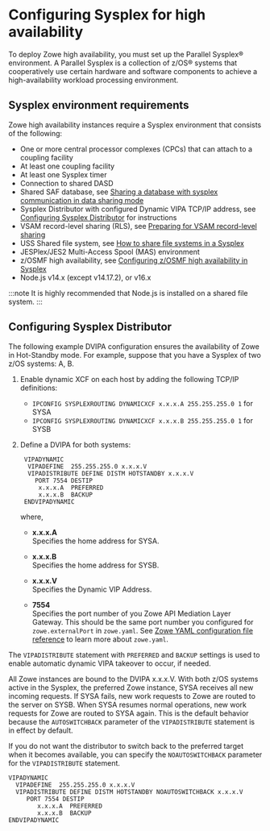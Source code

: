 # Configuring Sysplex for high availability

To deploy Zowe high availability, you must set up the Parallel Sysplex® environment. A Parallel Sysplex is a collection of z/OS® systems that cooperatively use certain hardware and software components to achieve a high-availability workload processing environment.

## Sysplex environment requirements

Zowe high availability instances require a Sysplex environment that consists of the following:

- One or more central processor complexes (CPCs) that can attach to a coupling facility
- At least one coupling facility
- At least one Sysplex timer
- Connection to shared DASD
- Shared SAF database, see [Sharing a database with sysplex communication in data sharing mode](https://www.ibm.com/docs/en/zos/2.1.0?topic=sd-sharing-database-sysplex-communication-in-data-sharing-mode)
- Sysplex Distributor with configured Dynamic VIPA TCP/IP address, see [Configuring Sysplex Distributor](#configuring-sysplex-distributor) for instructions
- VSAM record-level sharing (RLS), see [Preparing for VSAM record-level sharing](https://www.ibm.com/docs/en/zos/2.4.0?topic=sharing-preparing-vsam-record-level)
- USS Shared file system, see [How to share file systems in a Sysplex](https://www.ibm.com/docs/en/zos/2.4.0?topic=planning-sharing-file-systems-in-sysplex)
- JESPlex/JES2 Multi-Access Spool (MAS) environment
- z/OSMF high availability, see [Configuring z/OSMF high availability in Sysplex](systemrequirements-zosmf-ha.md)
- Node.js v14.x (except v14.17.2), or v16.x

:::note
It is highly recommended that Node.js is installed on a shared file system.
:::

## Configuring Sysplex Distributor

The following example DVIPA configuration ensures the availability of Zowe in Hot-Standby mode. For example, suppose that you have a Sysplex of two z/OS systems: A, B.

1. Enable dynamic XCF on each host by adding the following TCP/IP definitions:
   - `IPCONFIG SYSPLEXROUTING DYNAMICXCF x.x.x.A 255.255.255.0 1` for SYSA
   - `IPCONFIG SYSPLEXROUTING DYNAMICXCF x.x.x.B 255.255.255.0 1` for SYSB

2. Define a DVIPA for both systems:

   ```
    VIPADYNAMIC                                                      
     VIPADEFINE  255.255.255.0 x.x.x.V
     VIPADISTRIBUTE DEFINE DISTM HOTSTANDBY x.x.x.V 
       PORT 7554 DESTIP
        x.x.x.A  PREFERRED 
        x.x.x.B  BACKUP                                         
    ENDVIPADYNAMIC
   ```

   where, 
   - **x.x.x.A**  
   Specifies the home address for SYSA.

   - **x.x.x.B**  
   Specifies the home address for SYSB.

   - **x.x.x.V**  
   Specifies the Dynamic VIP Address.

   - **7554**  
   Specifies the port number of you Zowe API Mediation Layer Gateway. This should be the same port number you configured for `zowe.externalPort` in `zowe.yaml`. See [Zowe YAML configuration file reference](../appendix/zowe-yaml-configuration.md) to learn more about `zowe.yaml`.

The `VIPADISTRIBUTE` statement with `PREFERRED` and `BACKUP` settings is used to enable automatic dynamic VIPA takeover to occur, if needed.

All Zowe instances are bound to the DVIPA x.x.x.V. With both z/OS systems active in the Sysplex, the preferred Zowe instance, SYSA receives all new incoming requests.
If SYSA fails, new work requests to Zowe are routed to the server on SYSB. When SYSA resumes normal operations, new work requests for Zowe are routed to SYSA again.  This is the default behavior because the `AUTOSWITCHBACK` parameter of the `VIPADISTRIBUTE` statement is in effect by default.

If you do not want the distributor to switch back to the preferred target when it becomes available, you can specify the `NOAUTOSWITCHBACK` parameter for the `VIPADISTRIBUTE` statement.

```
VIPADYNAMIC                                                      
  VIPADEFINE  255.255.255.0 x.x.x.V
  VIPADISTRIBUTE DEFINE DISTM HOTSTANDBY NOAUTOSWITCHBACK x.x.x.V 
     PORT 7554 DESTIP
        x.x.x.A  PREFERRED 
        x.x.x.B  BACKUP                                         
ENDVIPADYNAMIC
```

